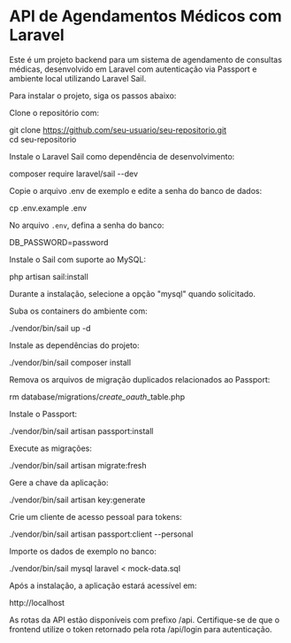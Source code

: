 # API de Agendamentos Médicos com Laravel

Este é um projeto backend para um sistema de agendamento de consultas médicas, desenvolvido em Laravel com autenticação via Passport e ambiente local utilizando Laravel Sail.

Para instalar o projeto, siga os passos abaixo:

Clone o repositório com:

git clone https://github.com/seu-usuario/seu-repositorio.git  
cd seu-repositorio

Instale o Laravel Sail como dependência de desenvolvimento:

composer require laravel/sail --dev

Copie o arquivo .env de exemplo e edite a senha do banco de dados:

cp .env.example .env

No arquivo `.env`, defina a senha do banco:

DB_PASSWORD=password

Instale o Sail com suporte ao MySQL:

php artisan sail:install

Durante a instalação, selecione a opção "mysql" quando solicitado.

Suba os containers do ambiente com:

./vendor/bin/sail up -d

Instale as dependências do projeto:

./vendor/bin/sail composer install

Remova os arquivos de migração duplicados relacionados ao Passport:

rm database/migrations/*create_oauth*_table.php

Instale o Passport:

./vendor/bin/sail artisan passport:install

Execute as migrações:

./vendor/bin/sail artisan migrate:fresh

Gere a chave da aplicação:

./vendor/bin/sail artisan key:generate

Crie um cliente de acesso pessoal para tokens:

./vendor/bin/sail artisan passport:client --personal

Importe os dados de exemplo no banco:

./vendor/bin/sail mysql laravel < mock-data.sql

Após a instalação, a aplicação estará acessível em:

http://localhost

As rotas da API estão disponíveis com prefixo /api. Certifique-se de que o frontend utilize o token retornado pela rota /api/login para autenticação.
